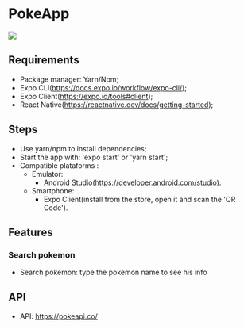 # PokeApp

[![](src/assets/home.png)](https://youtu.be/If-iSOLAFC8)

## Requirements

-   Package manager: Yarn/Npm;
-   Expo CLI(https://docs.expo.io/workflow/expo-cli/);
-   Expo Client(https://expo.io/tools#client);
-   React Native(https://reactnative.dev/docs/getting-started);

## Steps

-   Use yarn/npm to install dependencies;
-   Start the app with: 'expo start' or 'yarn start';
-   Compatible plataforms :
    -   Emulator:
        -   Android Studio(https://developer.android.com/studio).
    -   Smartphone:
        -   Expo Client(install from the store, open it and scan the 'QR Code').

## Features

### Search pokemon

-   Search pokemon: type the pokemon name to see his info

## API

-   API: https://pokeapi.co/
